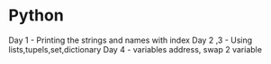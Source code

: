 # Python

Day 1 - Printing the strings and names with index
Day 2 ,3 - Using lists,tupels,set,dictionary
Day 4 - variables address, swap 2 variable
